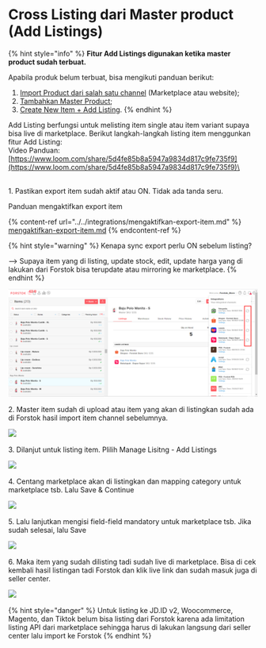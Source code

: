 # Cross Listing dari Master product (Add Listings)

{% hint style="info" %}
**Fitur Add Listings digunakan ketika master product sudah terbuat.**

Apabila produk belum terbuat, bisa mengikuti panduan berikut:

1. [Import Product dari salah satu channel](../../items/import-product-from-channels.md) (Marketplace atau website);
2. [Tambahkan Master Product](add-master-product.md);
3. [Create New Item + Add Listing](../../items/listing/create-new-item-+-add-listing.md).
{% endhint %}

Add Listing berfungsi untuk melisting item single atau item variant supaya bisa live di marketplace. Berikut langkah-langkah listing item menggunkan fitur Add Listing:\
Video Panduan: [https://www.loom.com/share/5d4fe85b8a5947a9834d817c9fe735f9](https://www.loom.com/share/5d4fe85b8a5947a9834d817c9fe735f9)\


\
1\. Pastikan export item sudah aktif atau ON. Tidak ada tanda seru.

Panduan mengaktifkan export item

{% content-ref url="../../integrations/mengaktifkan-export-item.md" %}
[mengaktifkan-export-item.md](../../integrations/mengaktifkan-export-item.md)
{% endcontent-ref %}

{% hint style="warning" %}
Kenapa sync export perlu ON sebelum listing?

\--> Supaya item yang di listing, update stock, edit, update harga yang di lakukan dari Forstok bisa terupdate atau mirroring ke marketplace.
{% endhint %}

![](<../../../.gitbook/assets/image (404).png>)

2\. Master item sudah di upload atau item yang akan di listingkan sudah ada di Forstok hasil import item channel sebelumnya.

![](https://s3.amazonaws.com/cdn.freshdesk.com/data/helpdesk/attachments/production/48053113038/original/bXfjYSHEyyYDrVlk2EyzhxnmC6gQIPPzmA.png?1597024864)

3\. Dilanjut untuk listing item. Plilih Manage Lisitng - Add Listings

![](https://s3.amazonaws.com/cdn.freshdesk.com/data/helpdesk/attachments/production/48053113088/original/LnQse7JvGsZb1vtjRPBHFXz0PGqFFVH7hw.png?1597024937)

4\. Centang marketplace akan di listingkan dan mapping category untuk marketplace tsb. Lalu Save & Continue

![](https://s3.amazonaws.com/cdn.freshdesk.com/data/helpdesk/attachments/production/48053113120/original/zt9r3gzULI0FUYYRdny-Nzr9ll7ED85dCQ.png?1597025025)

5\. Lalu lanjutkan mengisi field-field mandatory untuk marketplace tsb. Jika sudah selesai, lalu Save

![](https://s3.amazonaws.com/cdn.freshdesk.com/data/helpdesk/attachments/production/48053113206/original/gYnQij69p4UsO9Age32Dkz\_rxoy2Wynx7w.png?1597025143)

6\. Maka item yang sudah dilisting tadi sudah live di marketplace. Bisa di cek kembali hasil listingan tadi Forstok dan klik live link dan sudah masuk juga di seller center.

![](https://s3.amazonaws.com/cdn.freshdesk.com/data/helpdesk/attachments/production/48053113262/original/DwPrji-I6phRvzChxT3TwHjK-5gthonWng.png?1597025222)

{% hint style="danger" %}
Untuk listing ke JD.ID v2, Woocommerce, Magento, dan Tiktok belum bisa listing dari Forstok karena ada limitation listing API dari marketplace sehingga harus di lakukan langsung dari seller center lalu import ke Forstok
{% endhint %}
